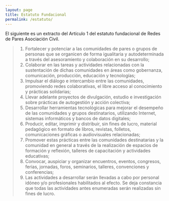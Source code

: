 ```yaml
---
layout: page
title: Estatuto Fundacional
permalink: /estatuto/
---
```



El siguiente es un extracto del Artículo 1 del estatuto fundacional de Redes de Pares Asociación Civil.

> 1. Fortalecer y potenciar a las comunidades de pares o grupos de personas que se organicen de forma igualitaria y autodeterminada a través del asesoramiento y colaboración en su desarrollo;
> 2. Colaborar en las tareas y actividades relacionadas con la sustentación de dichas comunidades en áreas como gobernanza, comunicación, producción, educación y tecnologías;
> 3. Impulsar el diálogo e intercambio entre las comunidades, promoviendo redes colaborativas, el libre acceso al conocimiento y prácticas solidarias;
> 4. Llevar adelante proyectos de divulgación, estudio e investigación sobre prácticas de autogestión y acción colectiva;
> 5. Desarrollar herramientas tecnológicas para mejorar el desempeño de las comunidades y grupos destinatarios, utilizando Internet, sistemas informáticos y bancos de datos digitales;
> 6. Producir, editar, imprimir y distribuir, sin fines de lucro, material pedagógico en formato de libros, revistas, folletos, comunicaciones gráficas o audiovisuales relacionadas;
> 7. Promover estas prácticas entre las comunidades destinatarias y la comunidad en general a través de la realización de espacios de formación y reflexión, talleres de capacitación y actividades educativas;
> 8. Convocar, auspiciar y organizar encuentros, eventos, congresos, ferias, jornadas, foros, seminarios, talleres, convenciones y conferencias;
> 9. Las actividades a desarrollar serán llevadas a cabo por personal idóneo y/o profesionales habilitados al efecto. Se deja constancia que todas las actividades antes enumeradas serán realizadas sin fines de lucro.
